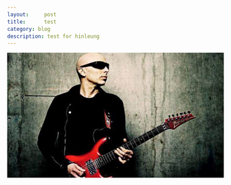 ```yaml
---
layout:     post
title:      test
category: blog
description: test for hinleung
---
```


<img src="/images/guitarmaterial/joesatriani.jpg" alt="Joe Satriani">
